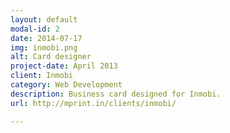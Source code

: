 ```yaml
---
layout: default
modal-id: 2
date: 2014-07-17
img: inmobi.png
alt: Card designer
project-date: April 2013
client: Inmobi
category: Web Development
description: Business card designed for Inmobi.
url: http://mprint.in/clients/inmobi/

---
```

